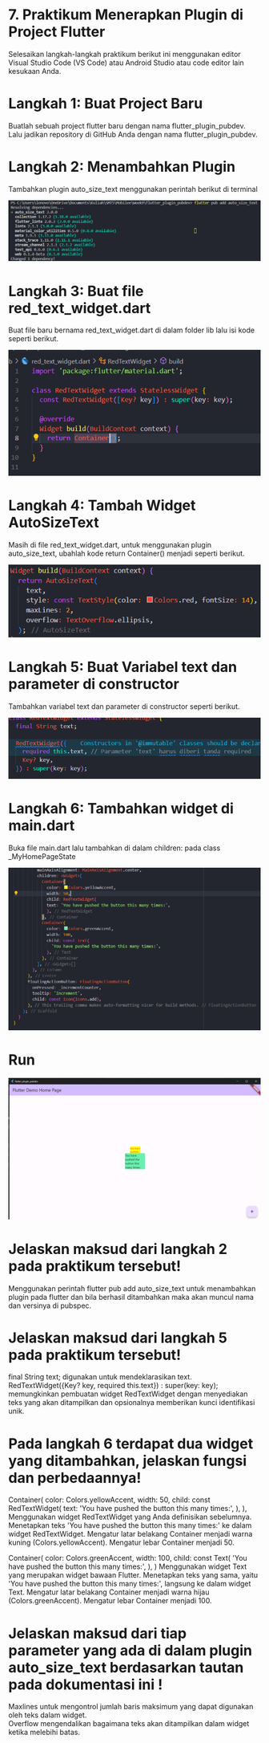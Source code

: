 # 7. Praktikum Menerapkan Plugin di Project Flutter
Selesaikan langkah-langkah praktikum berikut ini menggunakan editor Visual Studio Code (VS Code) atau Android Studio atau code editor lain kesukaan Anda.

# Langkah 1: Buat Project Baru
Buatlah sebuah project flutter baru dengan nama flutter_plugin_pubdev. Lalu jadikan repository di GitHub Anda dengan nama flutter_plugin_pubdev.

# Langkah 2: Menambahkan Plugin
Tambahkan plugin auto_size_text menggunakan perintah berikut di terminal

![Screenshot hello_world](assets/1.png)


# Langkah 3: Buat file red_text_widget.dart
Buat file baru bernama red_text_widget.dart di dalam folder lib lalu isi kode seperti berikut.

![Screenshot hello_world](assets/2.png)


# Langkah 4: Tambah Widget AutoSizeText
Masih di file red_text_widget.dart, untuk menggunakan plugin auto_size_text, ubahlah kode return Container() menjadi seperti berikut.

![Screenshot hello_world](assets/6.png)


# Langkah 5: Buat Variabel text dan parameter di constructor
Tambahkan variabel text dan parameter di constructor seperti berikut.

![Screenshot hello_world](assets/3.png)


# Langkah 6: Tambahkan widget di main.dart
Buka file main.dart lalu tambahkan di dalam children: pada class _MyHomePageState

![Screenshot hello_world](assets/4.png)


# Run
![Screenshot hello_world](assets/5.png)

# Jelaskan maksud dari langkah 2 pada praktikum tersebut!
Menggunakan perintah flutter pub add auto_size_text untuk menambahkan plugin pada flutter dan bila berhasil ditambahkan maka akan muncul nama dan versinya di pubspec.

# Jelaskan maksud dari langkah 5 pada praktikum tersebut!
final String text; digunakan untuk mendeklarasikan text.
RedTextWidget({Key? key, required this.text}) : super(key: key); memungkinkan pembuatan widget RedTextWidget dengan menyediakan teks yang akan ditampilkan dan opsionalnya memberikan kunci identifikasi unik.

# Pada langkah 6 terdapat dua widget yang ditambahkan, jelaskan fungsi dan perbedaannya!
Container(
   color: Colors.yellowAccent,
   width: 50,
   child: const RedTextWidget(
             text: 'You have pushed the button this many times:',
          ),
),
Menggunakan widget RedTextWidget yang Anda definisikan sebelumnya.
Menetapkan teks 'You have pushed the button this many times:' ke dalam widget RedTextWidget.
Mengatur latar belakang Container menjadi warna kuning (Colors.yellowAccent).
Mengatur lebar Container menjadi 50.

Container(
    color: Colors.greenAccent,
    width: 100,
    child: const Text(
           'You have pushed the button this many times:',
          ),
)
Menggunakan widget Text yang merupakan widget bawaan Flutter.
Menetapkan teks yang sama, yaitu 'You have pushed the button this many times:', langsung ke dalam widget Text.
Mengatur latar belakang Container menjadi warna hijau (Colors.greenAccent).
Mengatur lebar Container menjadi 100.

# Jelaskan maksud dari tiap parameter yang ada di dalam plugin auto_size_text berdasarkan tautan pada dokumentasi ini !
Maxlines untuk mengontrol jumlah baris maksimum yang dapat digunakan oleh teks dalam widget.\
Overflow mengendalikan bagaimana teks akan ditampilkan dalam widget ketika melebihi batas. 